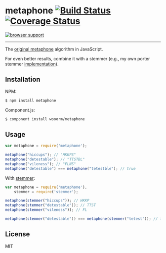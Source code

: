 # metaphone [![Build Status](https://travis-ci.org/wooorm/metaphone.svg?branch=master)](https://travis-ci.org/wooorm/metaphone) [![Coverage Status](https://img.shields.io/coveralls/wooorm/metaphone.svg)](https://coveralls.io/r/wooorm/metaphone?branch=master)

[![browser support](https://ci.testling.com/wooorm/metaphone.png) ](https://ci.testling.com/wooorm/metaphone)

---

The [original metaphone](http://en.wikipedia.org/wiki/Metaphone) algorithm in JavaScript.

For even better results, combine it with a stemmer (e.g., my own porter stemmer [implementation](https://github.com/wooorm/stemmer)).

## Installation

NPM:
```sh
$ npm install metaphone
```

Component.js:
```sh
$ component install wooorm/metaphone
```

## Usage

```js
var metaphone = require('metaphone');

metaphone("hiccups"); // "HKKPS"
metaphone("detestable"); // "TTSTBL"
metaphone("vileness"); // "FLNS"
metaphone("detestable") === metaphone("tetestble"); // true
```

With [stemmer](https://github.com/wooorm/stemmer):
```js
var metaphone = require('metaphone'),
    stemmer = require('stemmer');

metaphone(stemmer("hiccups")); // HKKP
metaphone(stemmer("detestable")); // TTST
metaphone(stemmer("vileness")); // FL

metaphone(stemmer("detestable")) === metaphone(stemmer("tetest")); // true
```

## License

  MIT
